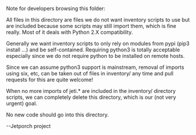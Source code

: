 Note for developers browsing this folder:

All files in this directory are files we do not want inventory scripts to use but are included because
some scripts may still import them, which is fine really. Most of it deals with Python 2.X compatibility.

Generally we want inventory scripts to only rely on modules from pypi (pip3 install ...) and be self-contained.
Requiring python3 is totally acceptable especially since we do not require python to be installed on remote hosts.

Since we can assume python3 support is mainstream, removal of imports using six, etc, can be taken
out of files in inventory/ any time and pull requests for this are quite welcome!  

When no more imports of jeti.* are included in the inventory/ directory scripts, we can completely delete this
directory, which is our (not very urgent) goal.

No new code should go into this directory.

--Jetporch project

